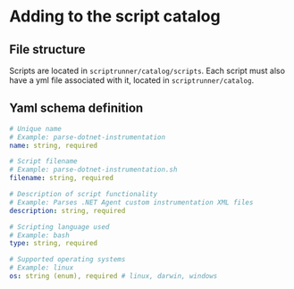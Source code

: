 # Adding to the script catalog

## File structure

Scripts are located in `scriptrunner/catalog/scripts`. Each script must also have a yml file associated with it, located in `scriptrunner/catalog`.

## Yaml schema definition

```yml
# Unique name
# Example: parse-dotnet-instrumentation
name: string, required

# Script filename
# Example: parse-dotnet-instrumentation.sh
filename: string, required

# Description of script functionality
# Example: Parses .NET Agent custom instrumentation XML files
description: string, required

# Scripting language used
# Example: bash
type: string, required

# Supported operating systems
# Example: linux
os: string (enum), required # linux, darwin, windows
```
